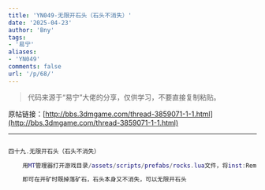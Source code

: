 ```yaml
---
title: 'YN049-无限开石头（石头不消失）'
date: '2025-04-23'
author: 'Bny'
tags:
- '易宁'
aliases:
- 'YN049'
comments: false
url: '/p/68/'
---
```


> 代码来源于“易宁”大佬的分享，仅供学习，不要直接复制粘贴。

原帖链接：[http://bbs.3dmgame.com/thread-3859071-1-1.html](http://bbs.3dmgame.com/thread-3859071-1-1.html)

---

```lua  

四十九.无限开石头（石头不消失）

	用MT管理器打开游戏目录/assets/scripts/prefabs/rocks.lua文件，将inst:Remove()替换为inst.components.workable.workleft = 10

	即可在开矿时既掉落矿石，石头本身又不消失，可以无限开石头

```  

